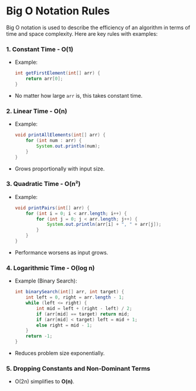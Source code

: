 # Big O Notation Rules

Big O notation is used to describe the efficiency of an algorithm in terms of time and space complexity. Here are key rules with examples:

### 1. **Constant Time - O(1)**
- Example:
  ```java
  int getFirstElement(int[] arr) {
      return arr[0];
  }
  ```
- No matter how large `arr` is, this takes constant time.

### 2. **Linear Time - O(n)**
- Example:
  ```java
  void printAllElements(int[] arr) {
      for (int num : arr) {
          System.out.println(num);
      }
  }
  ```
- Grows proportionally with input size.

### 3. **Quadratic Time - O(n²)**
- Example:
  ```java
  void printPairs(int[] arr) {
      for (int i = 0; i < arr.length; i++) {
          for (int j = 0; j < arr.length; j++) {
              System.out.println(arr[i] + ", " + arr[j]);
          }
      }
  }
  ```
- Performance worsens as input grows.

### 4. **Logarithmic Time - O(log n)**
- Example (Binary Search):
  ```java
  int binarySearch(int[] arr, int target) {
      int left = 0, right = arr.length - 1;
      while (left <= right) {
          int mid = left + (right - left) / 2;
          if (arr[mid] == target) return mid;
          if (arr[mid] < target) left = mid + 1;
          else right = mid - 1;
      }
      return -1;
  }
  ```
- Reduces problem size exponentially.

### 5. **Dropping Constants and Non-Dominant Terms**
- O(2n) simplifies to **O(n)**.
